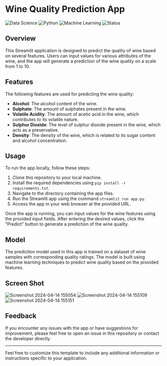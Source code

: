 
# Wine Quality Prediction App

![Data Science](https://img.shields.io/badge/Data%20Science-Project-blue)
![Python](https://img.shields.io/badge/Python-3.10+-green)
![Machine Learning](https://img.shields.io/badge/Machine%20Learning-Models-orange)
![Status](https://img.shields.io/badge/Status-Completed-success)

## Overview
This Streamlit application is designed to predict the quality of wine based on several features. Users can input values for various attributes of the wine, and the app will generate a prediction of the wine quality on a scale from 1 to 10.

## Features
The following features are used for predicting the wine quality:
- **Alcohol**: The alcohol content of the wine.
- **Sulphate**: The amount of sulphates present in the wine.
- **Volatile Acidity**: The amount of acetic acid in the wine, which contributes to its volatile nature.
- **Sulphur Dioxide**: The level of sulphur dioxide present in the wine, which acts as a preservative.
- **Density**: The density of the wine, which is related to its sugar content and alcohol concentration.

## Usage
To run the app locally, follow these steps:
1. Clone this repository to your local machine.
2. Install the required dependencies using `pip install -r requirements.txt`.
3. Navigate to the directory containing the app files.
4. Run the Streamlit app using the command `streamlit run app.py`.
5. Access the app in your web browser at the provided URL.

Once the app is running, you can input values for the wine features using the provided input fields. After entering the desired values, click the "Predict" button to generate a prediction of the wine quality.

## Model
The prediction model used in this app is trained on a dataset of wine samples with corresponding quality ratings. The model is built using machine learning techniques to predict wine quality based on the provided features.

## Screen Shot
![Screenshot 2024-04-14 155054](https://github.com/tushargandhi77/Movie-Recommender-System/assets/104029815/b0aab605-161e-46ce-8168-eed10092a290)
![Screenshot 2024-04-14 155109](https://github.com/tushargandhi77/Movie-Recommender-System/assets/104029815/8e3adb3d-0f7d-422e-a150-af8fafcd9c9f)
![Screenshot 2024-04-14 155151](https://github.com/tushargandhi77/Movie-Recommender-System/assets/104029815/92d91bec-d63e-40ca-bd5d-f8c577bcd81c)


## Feedback
If you encounter any issues with the app or have suggestions for improvement, please feel free to open an issue in this repository or contact the developer directly.

---

Feel free to customize this template to include any additional information or instructions specific to your application.
